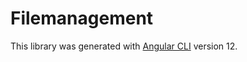 # Filemanagement

This library was generated with [Angular CLI](https://github.com/angular/angular-cli) version 12.
